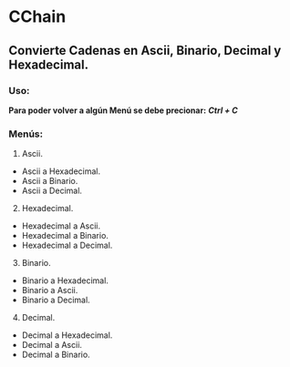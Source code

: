 # CChain
## Convierte Cadenas en Ascii, Binario, Decimal y Hexadecimal.

### Uso:

__Para poder volver a algún Menú se debe precionar:__  ___Ctrl + C___

### Menús:

1. Ascii.
  * Ascii a Hexadecimal.
  * Ascii a Binario.
  * Ascii a Decimal.
  
2. Hexadecimal.
  * Hexadecimal a Ascii.
  * Hexadecimal a Binario.
  * Hexadecimal a Decimal.
  
3. Binario.
  * Binario a Hexadecimal.
  * Binario a Ascii.
  * Binario a Decimal.
  
4. Decimal.
  * Decimal a Hexadecimal.
  * Decimal a Ascii.
  * Decimal a Binario.
  
